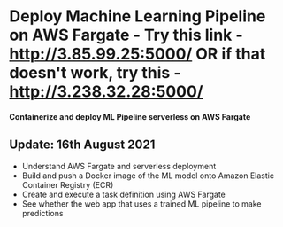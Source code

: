 # Deploy Machine Learning Pipeline on AWS Fargate - Try this link - http://3.85.99.25:5000/ OR if that doesn't work, try this - http://3.238.32.28:5000/

#### Containerize and deploy ML Pipeline serverless on AWS Fargate

## Update: 16th August 2021
- Understand AWS Fargate and serverless deployment
- Build and push a Docker image of the ML model onto Amazon Elastic Container Registry (ECR)
- Create and execute a task definition using AWS Fargate
- See whether the web app that uses a trained ML pipeline to make predictions
